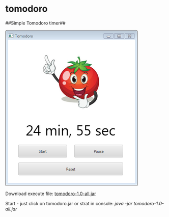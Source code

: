 # tomodoro
##Simple Tomodoro timer##

![TOMODORO TIMER](https://github.com/Antowka/tomodoro/blob/master/docs/Screenshot.png?raw=true)

Download execute file: [tomodoro-1.0-all.jar](https://github.com/Antowka/tomodoro/raw/master/build/libs/tomodoro-1.0-all.jar)

Start - just click on tomodoro.jar or strat in console: *java -jar tomodoro-1.0-all.jar*
